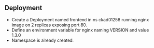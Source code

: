 ## Deployment

- Create a Deployment named frontend in ns ckad01258 running nginx image on 2 replicas exposing port 80.
- Define an environment variable for nginx naming VERSION and value 1.3.0
- Namespace is already created.
